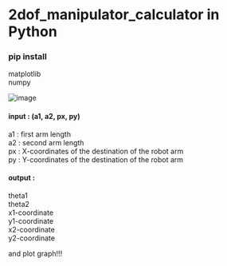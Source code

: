 # 2dof_manipulator_calculator in Python

### pip install  
matplotlib  
numpy  
  
![image](https://user-images.githubusercontent.com/81808758/190859297-138d7569-7b13-4528-b2e9-b68b4ae1d4df.png)
  
#### input : (a1, a2, px, py)  
  a1 : first arm length  
  a2 : second arm length  
  px : X-coordinates of the destination of the robot arm  
  py : Y-coordinates of the destination of the robot arm  
  
  
  
  
#### output :  
  theta1  
  theta2  
  x1-coordinate  
  y1-coordinate  
  x2-coordinate  
  y2-coordinate  

and plot graph!!!

